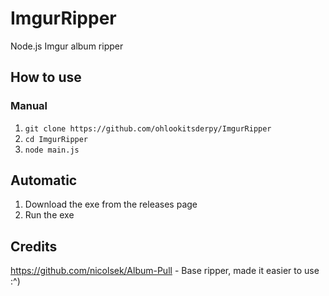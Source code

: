 # ImgurRipper
Node.js Imgur album ripper

## How to use

### Manual
1. ``git clone https://github.com/ohlookitsderpy/ImgurRipper``
2. ``cd ImgurRipper``
3. ``node main.js``

## Automatic
1. Download the exe from the releases page
2. Run the exe 


## Credits
https://github.com/nicolsek/Album-Pull - Base ripper, made it easier to use :^)
